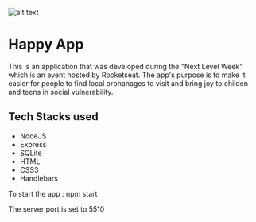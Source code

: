 ![alt text](https://github.com/guilhermecapitao/nlw3-discovery-happy/blob/master/.github/logo.svg "Happy")

# Happy App
This is an application that was developed during the "Next Level Week" which is an event hosted by Rocketseat. 
The app's purpose is to make it easier for people to find local orphanages to visit and bring joy to childen and teens in social vulnerability.

## Tech Stacks used

* NodeJS
* Express
* SQLite
* HTML
* CSS3
* Handlebars

<p>To start the app : npm start</p>

<p>The server port is set to 5510</p>
